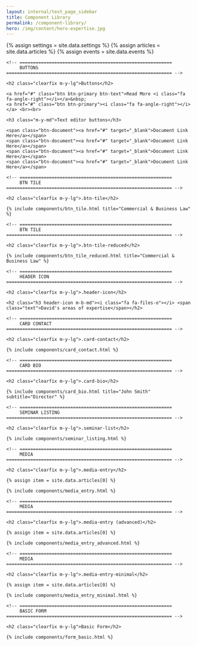 ```yaml
---
layout: internal/text_page_sidebar
title: Component Library
permalink: /component-library/
hero: /img/content/hero-expertise.jpg
---
```


{% assign settings = site.data.settings %}
{% assign articles = site.data.articles %}
{% assign events = site.data.events %}

<div class="container" style="max-width: 500px;">

	<!-- =========================================================
		 BUTTONS
	============================================================== -->

	<h2 class="clearfix m-y-lg">Buttons</h2>

	<a href="#" class="btn btn-primary btn-text">Read More <i class="fa fa-angle-right"></i></a>&nbsp;
	<a href="#" class="btn btn-primary"><i class="fa fa-angle-right"></i></a> <br><br>

	<h3 class="m-y-md">Text editor buttons</h3>

	<span class="btn-document"><a href="#" target="_blank">Document Link Here</a></span>
	<span class="btn-document"><a href="#" target="_blank">Document Link Here</a></span>
	<span class="btn-document"><a href="#" target="_blank">Document Link Here</a></span>
	<span class="btn-document"><a href="#" target="_blank">Document Link Here</a></span>

	<!-- =========================================================
		 BTN TILE
	============================================================== -->

	<h2 class="clearfix m-y-lg">.btn-tile</h2>

	{% include components/btn_tile.html title="Commercial & Business Law" %}

	<!-- =========================================================
		 BTN TILE
	============================================================== -->

	<h2 class="clearfix m-y-lg">.btn-tile-reduced</h2>

	{% include components/btn_tile_reduced.html title="Commercial & Business Law" %}

	<!-- =========================================================
		 HEADER ICON
	============================================================== -->

	<h2 class="clearfix m-y-lg">.header-icon</h2>

	<h2 class="h3 header-icon m-b-md"><i class="fa fa-files-o"></i> <span class="text">David's areas of expertise</span></h2>

	<!-- =========================================================
		 CARD CONTACT
	============================================================== -->

	<h2 class="clearfix m-y-lg">.card-contact</h2>

	{% include components/card_contact.html %}

	<!-- =========================================================
		 CARD BIO
	============================================================== -->

	<h2 class="clearfix m-y-lg">.card-bio</h2>

	{% include components/card_bio.html title="John Smith" subtitle="Director" %}

	<!-- =========================================================
		 SEMINAR LISTING
	============================================================== -->

	<h2 class="clearfix m-y-lg">.seminar-list</h2>

	{% include components/seminar_listing.html %}

	<!-- =========================================================
		 MEDIA
	============================================================== -->

	<h2 class="clearfix m-y-lg">.media-entry</h2>

	{% assign item = site.data.articles[0] %}

	{% include components/media_entry.html %}

	<!-- =========================================================
		 MEDIA
	============================================================== -->

	<h2 class="clearfix m-y-lg">.media-entry (advanced)</h2>

	{% assign item = site.data.articles[0] %}

	{% include components/media_entry_advanced.html %}

	<!-- =========================================================
		 MEDIA
	============================================================== -->

	<h2 class="clearfix m-y-lg">.media-entry-minimal</h2>

	{% assign item = site.data.articles[0] %}

	{% include components/media_entry_minimal.html %}

	<!-- =========================================================
		 BASIC FORM
	============================================================== -->

	<h2 class="clearfix m-y-lg">Basic Form</h2>

	{% include components/form_basic.html %}

</div>
